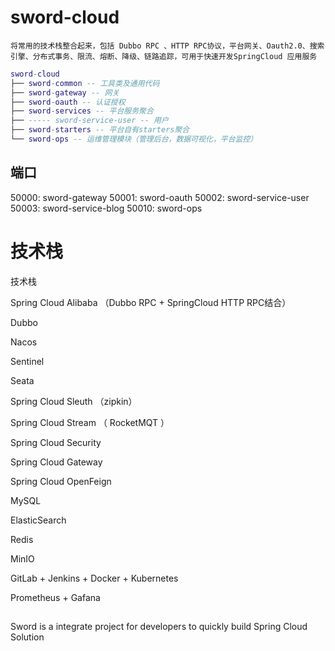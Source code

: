 # sword-cloud
    将常用的技术栈整合起来，包括 Dubbo RPC 、HTTP RPC协议，平台网关、Oauth2.0、搜索引擎、分布式事务、限流、熔断、降级、链路追踪，可用于快速开发SpringCloud 应用服务

``` lua
sword-cloud
├── sword-common -- 工具类及通用代码
├── sword-gateway -- 网关
├── sword-oauth -- 认证授权
├── sword-services -- 平台服务聚合
├── ----- sword-service-user -- 用户
├── sword-starters -- 平台自有starters聚合
└── sword-ops -- 运维管理模块（管理后台，数据可视化，平台监控）
```
## 端口
50000: sword-gateway
50001: sword-oauth
50002: sword-service-user
50003: sword-service-blog
50010: sword-ops

# 技术栈
技术栈

Spring Cloud Alibaba （Dubbo RPC + SpringCloud HTTP RPC结合）

Dubbo 

Nacos

Sentinel

Seata

Spring Cloud Sleuth （zipkin）

Spring Cloud Stream （ RocketMQT ）

Spring Cloud Security

Spring Cloud Gateway

Spring Cloud OpenFeign

MySQL

ElasticSearch

Redis

MinIO

GitLab + Jenkins + Docker + Kubernetes

Prometheus + Gafana

## 
Sword is a integrate project  for developers to quickly build Spring Cloud Solution
